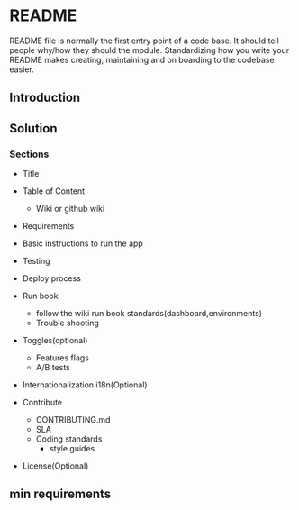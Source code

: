 # README
 README file is normally the first entry point of a code base. It should tell people why/how they should the module.
 Standardizing how you write your README makes creating, maintaining and on boarding to the codebase easier.
## Introduction

## Solution

### Sections
* Title
* Table of Content
    - Wiki or github wiki
* Requirements
* Basic instructions to run the app
* Testing 
* Deploy process
* Run book
    - follow the wiki run book standards(dashboard,environments)
    - Trouble shooting
* Toggles(optional)
    - Features flags
    - A/B tests
* Internationalization i18n(Optional)
* Contribute
    - CONTRIBUTING.md
    - SLA
    - Coding standards    
         - style guides
    
* License(Optional)


## min requirements

